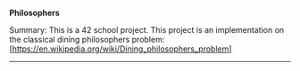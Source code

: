 **Philosophers**

Summary: This is a 42 school project. This project is an implementation on the classical dining philosophers problem: [https://en.wikipedia.org/wiki/Dining_philosophers_problem]

---
